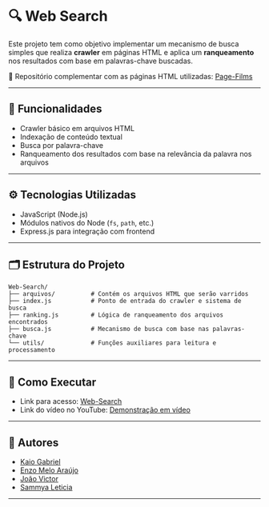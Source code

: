 # 🔍 Web Search

Este projeto tem como objetivo implementar um mecanismo de busca simples que realiza **crawler** em páginas HTML e aplica um **ranqueamento** nos resultados com base em palavras-chave buscadas.

🔗 Repositório complementar com as páginas HTML utilizadas: [Page-Films](https://github.com/KaioGabriel-the/Page-Films)

---

## 🧠 Funcionalidades

- Crawler básico em arquivos HTML
- Indexação de conteúdo textual
- Busca por palavra-chave
- Ranqueamento dos resultados com base na relevância da palavra nos arquivos

---

## ⚙️ Tecnologias Utilizadas

- JavaScript (Node.js)
- Módulos nativos do Node (`fs`, `path`, etc.)
- Express.js para integração com frontend

---

## 🗂️ Estrutura do Projeto

```
Web-Search/
├── arquivos/          # Contém os arquivos HTML que serão varridos
├── index.js           # Ponto de entrada do crawler e sistema de busca
├── ranking.js         # Lógica de ranqueamento dos arquivos encontrados
├── busca.js           # Mecanismo de busca com base nas palavras-chave
└── utils/             # Funções auxiliares para leitura e processamento
```

---

## 🚀 Como Executar
- Link para acesso: [Web-Search](https://web-search-mauve.vercel.app) <br>
- Link do vídeo no YouTube: [Demonstração em vídeo](https://youtu.be/y2vfCboJMm0)
---

## 👥 Autores

- [Kaio Gabriel](https://github.com/KaioGabriel-the)
- [Enzo Melo Araújo](https://github.com/EnzoMello)
- [João Victor](https://github.com/victordev018/)
- [Sammya Leticia](https://github.com/samleticias)

---
